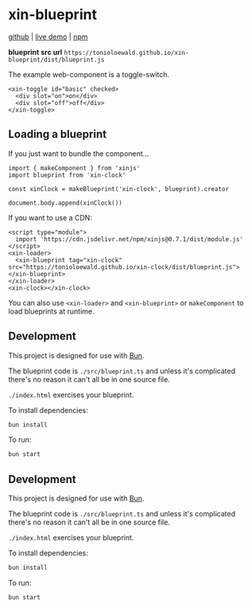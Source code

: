 # xin-blueprint

[github](https://github.com/tonioloewald/xin-blueprint/) | [live demo](https://tonioloewald.github.io/xin-blueprint/) | [npm](https://www.npmjs.com/package/xin-blueprint)

**blueprint src url** `https://tonioloewald.github.io/xin-blueprint/dist/blueprint.js`

The example web-component is a toggle-switch.

```
<xin-toggle id="basic" checked>
  <div slot="on">on</div>
  <div slot="off">off</div>
</xin-toggle>
```

## Loading a blueprint

If you just want to bundle the component…

```
import { makeComponent } from 'xinjs'
import blueprint from 'xin-clock'

const xinClock = makeBlueprint('xin-clock', blueprint).creator

document.body.append(xinClock())
```

If you want to use a CDN:

```
<script type="module">
  import 'https://cdn.jsdelivr.net/npm/xinjs@0.7.1/dist/module.js'
</script>
<xin-loader>
  <xin-blueprint tag="xin-clock" src="https://tonioloewald.github.io/xin-clock/dist/blueprint.js"></xin-blueprint>
</xin-loader>
<xin-clock></xin-clock>
```

You can also use `<xin-loader>` and `<xin-blueprint>` or `makeComponent` to load blueprints at runtime.

## Development

This project is designed for use with [Bun](https://bun.sh).

The blueprint code is `./src/blueprint.ts` and unless it's complicated there's no reason
it can't all be in one source file.

`./index.html` exercises your blueprint.

To install dependencies:

```bash
bun install
```

To run:

```bash
bun start
```

## Development

This project is designed for use with [Bun](https://bun.sh).

The blueprint code is `./src/blueprint.ts` and unless it's complicated there's no reason
it can't all be in one source file.

`./index.html` exercises your blueprint.

To install dependencies:

```bash
bun install
```

To run:

```bash
bun start
```

